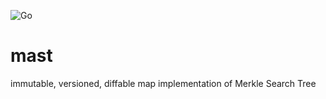 ![Go](https://github.com/jrhy/mast/workflows/Go/badge.svg)

# mast
immutable, versioned, diffable map implementation of Merkle Search Tree
